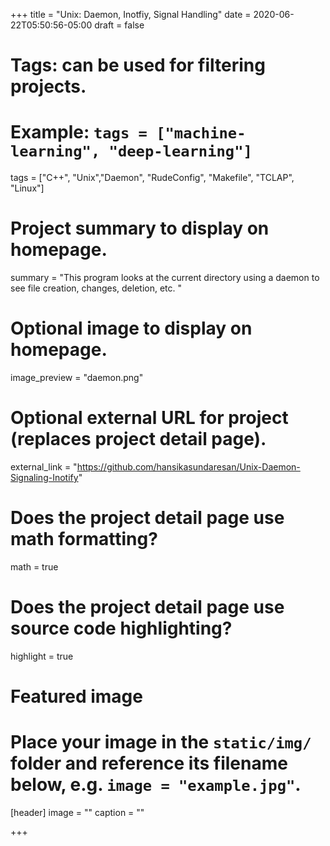 +++
title = "Unix: Daemon, Inotfiy, Signal Handling"
date = 2020-06-22T05:50:56-05:00
draft = false

# Tags: can be used for filtering projects.
# Example: `tags = ["machine-learning", "deep-learning"]`
tags = ["C++", "Unix","Daemon", "RudeConfig", "Makefile", "TCLAP", "Linux"]

# Project summary to display on homepage.
summary = "This program looks at the current directory using a daemon to see file creation, changes, deletion, etc. "

# Optional image to display on homepage.
image_preview = "daemon.png"

# Optional external URL for project (replaces project detail page).
external_link = "https://github.com/hansikasundaresan/Unix-Daemon-Signaling-Inotify"

# Does the project detail page use math formatting?
math = true

# Does the project detail page use source code highlighting?
highlight = true

# Featured image
# Place your image in the `static/img/` folder and reference its filename below, e.g. `image = "example.jpg"`.
[header]
image = ""
caption = ""

+++


